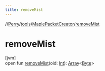 ```yaml
---
title: removeMist
---
```

//[Perry](../../../index.html)/[tools](../index.html)/[MaplePacketCreator](index.html)/[removeMist](remove-mist.html)



# removeMist



[jvm]\
open fun [removeMist](remove-mist.html)(oid: [Int](https://kotlinlang.org/api/latest/jvm/stdlib/kotlin/-int/index.html)): [Array](https://kotlinlang.org/api/latest/jvm/stdlib/kotlin/-array/index.html)<[Byte](https://kotlinlang.org/api/latest/jvm/stdlib/kotlin/-byte/index.html)>




